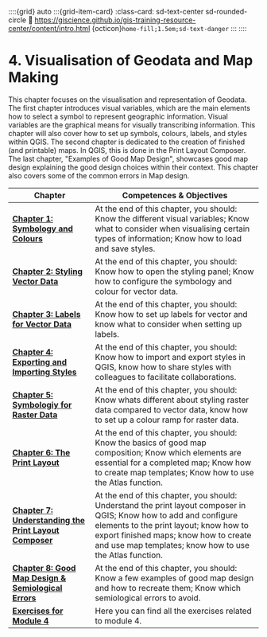 ::::{grid} auto
:::{grid-item-card}
:class-card: sd-text-center sd-rounded-circle
:link: https://giscience.github.io/gis-training-resource-center/content/intro.html 
{octicon}`home-fill;1.5em;sd-text-danger`
:::
::::

# 4. Visualisation of Geodata and Map Making

This chapter focuses on the visualisation and representation of Geodata. The first chapter introduces visual variables, which are the main elements how to select a symbol to represent geographic information. Visual variables are the graphical means for visually transcribing information. This chapter will also cover how to set up symbols, colours, labels, and styles within QGIS. The second chapter is dedicated to the creation of finished (and printable) maps. In QGIS, this is done in the Print Layout Composer. The last chapter, "Examples of Good Map Design", showcases good map design explaining the good design choices within their context. This chapter also covers some of the common errors in Map design. 

| __Chapter__ | __Competences & Objectives__ |
| ----------- | ---------------------------- |
| __[Chapter 1: Symbology and Colours](/content/Module_4/en_qgis_map_design_I.md)__ | At the end of this chapter, you should: Know the different visual variables; Know what to consider when visualising certain types of information; Know how to load and save styles. |
| __[Chapter 2: Styling Vector Data](/content/Module_4/en_qgis_styling_vector_data.md)__ | At the end of this chapter, you should: Know how to open the styling panel; Know how to configure the symbology and colour for vector data. |
| __[Chapter 3: Labels for Vector Data](/content/Module_4/en_qgis_labels_vector.md)__ | At the end of this chapter, you should: Know how to set up labels for vector and know what to consider when setting up labels. | 
| __[Chapter 4: Exporting and Importing Styles](/content/Module_4/en_qgis_working_with_styles.md)__ | At the end of this chapter, you should: Know how to import and export styles in QGIS, know how to share styles with colleagues to facilitate collaborations. |
| __[Chapter 5: Symbologiy for Raster Data](/content/Module_4/en_qgis_symbology_raster.md)__ | At the end of this chapter, you should: Know whats different about styling raster data compared to vector data, know how to set up a colour ramp for raster data. |
| __[Chapter 6: The Print Layout](/content/Module_4/en_qgis_map_design_2.md)__ | At the end of this chapter, you should: Know the basics of good map composition; Know which elements are essential for a completed map; Know how to create map templates; Know how to use the Atlas function. | 
| __[Chapter 7: Understanding the Print Layout Composer](/content/Module_4/en_qgis_understanding_print_layout.md)__ | At the end of this chapter, you should: Understand the print layout composer in QGIS; Know how to add and configure elements to the print layout; know how to export finished maps; know how to create and use map templates; know how to use the Atlas function. | 
| __[Chapter 8: Good Map Design & Semiological Errors](/content/Module_4/en_qgis_map_examples.md)__ | At the end of this chapter, you should: Know a few examples of good map design and how to recreate them; Know which semiological errors to avoid. | 
| __[Exercises for Module 4](/content/Module_4/en_qgis_module_4_exercises.md)__ | Here you can find all the exercises related to module 4. | 